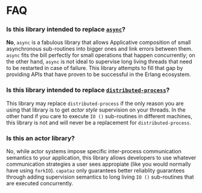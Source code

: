 # FAQ

### Is this library intended to replace [`async`](https://hackage.haskell.org/package/async)?

**No**, `async` is a fabulous library that allows Applicative composition of
small asynchronous sub-routines into bigger ones and link errors between them.
`async` fits the bill perfectly for small operations that happen concurrently;
on the other hand, `async` is not ideal to supervise long living threads that
need to be restarted in case of failure. This library attempts to fill that gap
by providing APIs that have proven to be successful in the Erlang ecosystem.

### Is this library intended to replace [`distributed-process`](https://hackage.haskell.org/package/distributed-process)?

This library may replace `distributed-process` if the only reason you are using
that library is to get _actor style_ supervision on your threads. In the other
hand if you care to execute `IO ()` sub-routines in different machines, this
library is not and will never be a replacement for `distributed-process`.

### Is this an actor library?

No, while actor systems impose specific inter-process communication semantics to
your application, this library allows developers to use whatever communication
strategies a user sees appropiate (like you would normally have using `forkIO`).
`capataz` only guarantees better reliablity guarantees through adding
supervision semantics to long living `IO ()` sub-routines that are executed
concurrently.
